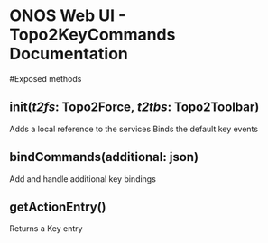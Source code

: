 ONOS Web UI - Topo2KeyCommands Documentation
====================================

#Exposed methods

## init(_t2fs_: Topo2Force, _t2tbs_: Topo2Toolbar)
Adds a local reference to the services
Binds the default key events

## bindCommands(additional: json)
Add and handle additional key bindings

## getActionEntry()
Returns a Key entry
